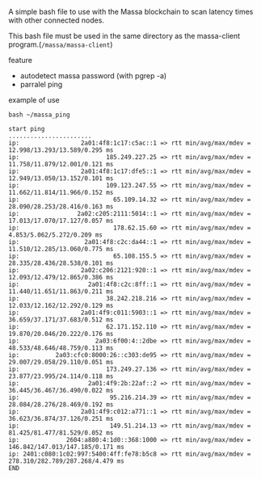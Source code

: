 

A simple bash file to use with the Massa blockchain to scan latency times with other connected nodes.

This bash file must be used in the same directory as the massa-client program.(`/massa/massa-client`)

feature
- autodetect massa password (with pgrep -a)
- parralel ping

example of use

    bash ~/massa_ping 

    start ping
    .......................
    ip:                 2a01:4f8:1c17:c5ac::1 => rtt min/avg/max/mdev = 12.998/13.293/13.589/0.295 ms
    ip:                        185.249.227.25 => rtt min/avg/max/mdev = 11.758/11.879/12.001/0.121 ms
    ip:                 2a01:4f8:1c17:dfe5::1 => rtt min/avg/max/mdev = 12.949/13.050/13.152/0.101 ms
    ip:                        109.123.247.55 => rtt min/avg/max/mdev = 11.662/11.814/11.966/0.152 ms
    ip:                          65.109.14.32 => rtt min/avg/max/mdev = 28.090/28.253/28.416/0.163 ms
    ip:                2a02:c205:2111:5014::1 => rtt min/avg/max/mdev = 17.013/17.070/17.127/0.057 ms
    ip:                          178.62.15.60 => rtt min/avg/max/mdev = 4.853/5.062/5.272/0.209 ms
    ip:                  2a01:4f8:c2c:da44::1 => rtt min/avg/max/mdev = 11.510/12.285/13.060/0.775 ms
    ip:                          65.108.155.5 => rtt min/avg/max/mdev = 28.335/28.436/28.538/0.101 ms
    ip:                 2a02:c206:2121:920::1 => rtt min/avg/max/mdev = 12.093/12.479/12.865/0.386 ms
    ip:                   2a01:4f8:c2c:8ff::1 => rtt min/avg/max/mdev = 11.440/11.651/11.863/0.211 ms
    ip:                        38.242.218.216 => rtt min/avg/max/mdev = 12.033/12.162/12.292/0.129 ms
    ip:                 2a01:4f9:c011:5903::1 => rtt min/avg/max/mdev = 36.659/37.171/37.683/0.512 ms
    ip:                        62.171.152.110 => rtt min/avg/max/mdev = 19.870/20.046/20.222/0.176 ms
    ip:                     2a03:6f00:4::2dbe => rtt min/avg/max/mdev = 48.533/48.646/48.759/0.113 ms
    ip:          2a03:cfc0:8000:26::c303:de95 => rtt min/avg/max/mdev = 29.007/29.058/29.110/0.051 ms
    ip:                        173.249.27.136 => rtt min/avg/max/mdev = 23.877/23.995/24.114/0.118 ms
    ip:                   2a01:4f9:2b:22af::2 => rtt min/avg/max/mdev = 36.445/36.467/36.490/0.022 ms
    ip:                         95.216.214.39 => rtt min/avg/max/mdev = 28.084/28.276/28.469/0.192 ms
    ip:                 2a01:4f9:c012:a771::1 => rtt min/avg/max/mdev = 36.623/36.874/37.126/0.251 ms
    ip:                         149.51.214.13 => rtt min/avg/max/mdev = 81.425/81.477/81.529/0.052 ms
    ip:             2604:a880:4:1d0::368:1000 => rtt min/avg/max/mdev = 146.842/147.013/147.185/0.171 ms
    ip: 2401:c080:1c02:997:5400:4ff:fe78:b5c8 => rtt min/avg/max/mdev = 278.310/282.789/287.268/4.479 ms
    END

